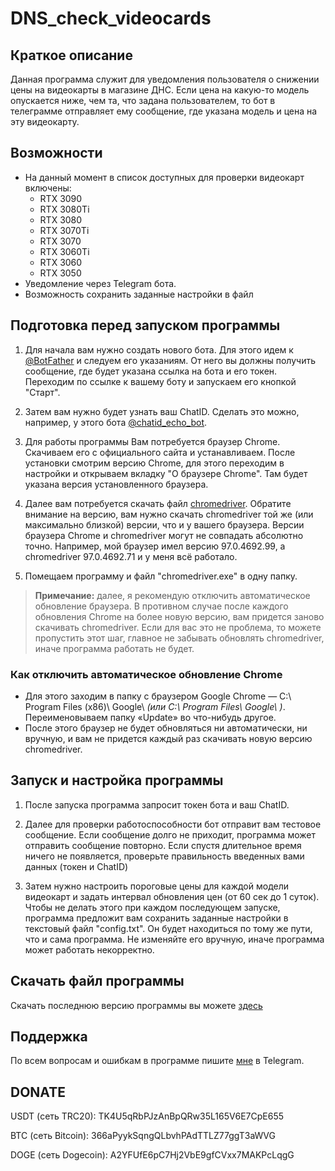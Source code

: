 # DNS_check_videocards
## Краткое описание

Данная программа служит для уведомления пользователя о снижении цены на видеокарты в магазине ДНС. 
Если цена на какую-то модель опускается ниже, чем та, что задана пользователем, то бот в телеграмме отправляет ему сообщение, где указана модель и цена на эту видеокарту. 


## Возможности
- На данный момент в список доступных для проверки видеокарт включены: 
    - RTX 3090
    - RTX 3080Ti 
    - RTX 3080 
    - RTX 3070Ti 
    - RTX 3070
    - RTX 3060Ti
    - RTX 3060 
    - RTX 3050
- Уведомление через Telegram бота.
- Возможность сохранить заданные настройки в файл 

## Подготовка перед запуском программы
1. Для начала вам нужно создать нового бота. Для этого идем к [@BotFather](https://telegram.me/BotFather) и следуем его указаниям. От него вы должны получить сообщение, где будет указана ссылка на бота и его токен.
Переходим по ссылке к вашему боту и запускаем его кнопкой "Старт".

2. Затем вам нужно будет узнать ваш ChatID. Сделать это можно, например, у этого бота [@chatid_echo_bot](https://telegram.me/chatid_echo_bot).
3. Для работы программы Вам потребуется браузер Chrome. Скачиваем его с официального сайта и устанавливаем. 
После установки смотрим версию Chrome, для этого переходим в настройки и открываем вкладку "О браузере Chrome". Там будет указана версия установленного браузера.

4. Далее вам потребуется скачать файл [chromedriver](https://chromedriver.chromium.org). Обратите внимание на версию, вам нужно скачать chromedriver той же 
(или максимально близкой) версии, что и у вашего браузера. Версии браузера Chrome и chromedriver могут не совпадать абсолютно точно. Например, мой браузер имел 
версию 97.0.4692.99, а chromedriver 97.0.4692.71 и у меня всё работало.

5. Помещаем программу и файл "chromedriver.exe" в одну папку.

> **Примечание:** далее, я рекомендую отключить автоматическое обновление браузера. В противном случае после каждого обновления Chrome на более новую версию, вам придется заново скачивать chromedriver. Если для вас это не проблема, то можете пропустить этот шаг, главное не забывать обновлять chromedriver, иначе программа работать не будет.

### Как отключить автоматическое обновление Chrome
  - Для этого заходим в папку с браузером Google Chrome — C:\ Program Files (x86)\ Google\  *(или C:\ Program Files\ Google\ )*. Переименовываем папку «Update» во что-нибудь другое.
  - После этого браузер не будет обновляться ни автоматически, ни вручную, и вам не придется каждый раз скачивать новую версию chromedriver.

## Запуск и настройка программы
1. После запуска программа запросит токен бота и ваш ChatID. 
2. Далее для проверки работоспособности бот отправит вам тестовое сообщение. 
Если сообщение долго не приходит, программа может отправить сообщение повторно. Если спустя длительное время ничего не появляется, проверьте правильность 
введенных вами данных (токен и ChatID)

3. Затем нужно настроить пороговые цены для каждой модели видеокарт и задать интервал обновления цен (от 60 сек до 1 суток).  
Чтобы не делать этого при каждом последующем запуске, программа предложит вам сохранить заданные настройки в текстовый файл "config.txt". Он будет находиться по 
тому же пути, что и сама программа. Не изменяйте его вручную, иначе программа может работать некорректно.

## Скачать файл программы
Скачать последнюю версию программы вы можете [здесь](https://github.com/BotWaw/DNS_check_videocards/releases)

## Поддержка
По всем вопросам и ошибкам в программе пишите [мне](https://telegram.me/DarkSideP) в Telegram. 

## DONATE
USDT (сеть TRC20): TK4U5qRbPJzAnBpQRw35L165V6E7CpE655

BTC (сеть Bitcoin): 366aPyykSqngQLbvhPAdTTLZ77ggT3aWVG

DOGE (сеть Dogecoin): A2YFUfE6pC7Hj2VbE9gfCVxx7MAKPcLqgG
